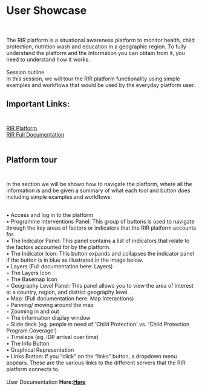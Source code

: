 # User Showcase <br> <br>
The RIR platform is a situational awareness platform to monitor health, child protection, nutrition wash and education in a geographic region. To fully understand the platform and the information you can obtain from it, you need to understand how it works. <br> <br>
Session outline <br>
In this session, we will tour the RIR platform functionality using simple examples and workflows that would be used by the everyday platform user.
## Important Links: <br> <br>
[RIR Platform](https://staging.rir.kartoza.com/ "RIR Platform") <br>
[RIR Full Documentation](https://kartoza.github.io/rir-dashboard/pages/introduction.html/ "RIR Full Documentation")  <br> <br>
## Platform tour <br> <br>
In the section we will be shown how to navigate the platform, where all the information is and be given a summary of what each tool and button does including simple examples and workflows: <br> <br>
 
•        Access and log in to the platform <br>
•        Programme Interventions Panel: This group of buttons is used to navigate through the key areas of factors or indicators that the RIR platform accounts for. <br>
•        The Indicator Panel: This panel contains a list of indicators that relate to the factors accounted for by the platform. <br>
•        The Indicator Icon: This button expands and collapses the indicator panel if the button is in blue as illustrated in the image below. <br>
•        Layers (Full documentation here: Layers) <br>
◦          The Layers Icon  <br>
◦         The Basemap Icon <br>
◦         Geography Level Panel: This panel allows you to view the area of interest at a country, region, and district geography level. <br>
•        Map: (Full documentation here: Map Interactions) <br>
◦         Panning/ moving around the map <br>
◦         Zooming in and out <br>
◦         The information display window <br>
◦         Slide deck (eg. people in need of 'Child Protection' vs. 'Child Protection Program Coverage') <br>
◦         Timelaps (eg. IDP arrival over time) <br>
•        The Info Button <br>
•        Graphical Representation <br>
•        Links Button: If you “click” on the “links” button, a dropdown menu appears. These are the various links to the different servers that the RIR platform connects to. <br> <br>
 User Documentation **Here:**[**Here**](https://kartoza.github.io/rir-dashboard/pages/using/index.html/ "**Here**") <br>
